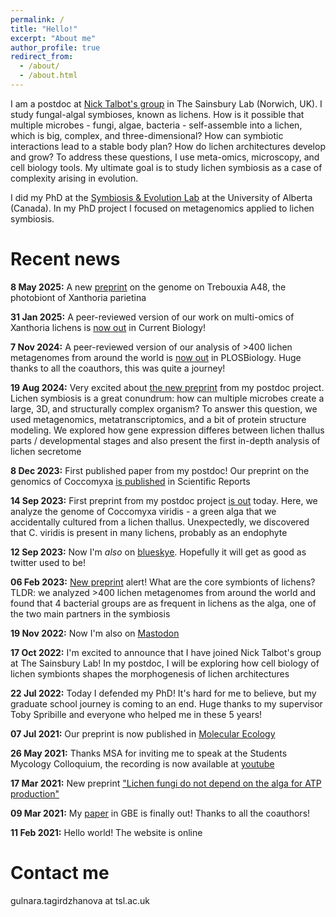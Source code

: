 ```yaml
---
permalink: /
title: "Hello!"
excerpt: "About me"
author_profile: true
redirect_from: 
  - /about/
  - /about.html
---
```


I am a postdoc at [Nick Talbot's group](https://www.tsl.ac.uk/our-work/scientific-groups/nick-talbot-group) in The Sainsbury Lab (Norwich, UK). I study fungal-algal symbioses, known as lichens. How is it possible that multiple microbes - fungi, algae, bacteria - self-assemble into a lichen, which is big, complex, and three-dimensional? How can symbiotic interactions lead to a stable body plan? How do lichen architectures develop and grow? To address these questions, I use meta-omics, microscopy, and cell biology tools. My ultimate goal is to study lichen symbiosis as a case of complexity arising in evolution.

I did my PhD at the [Symbiosis & Evolution Lab](https://spribillelab.wordpress.com) at the University of Alberta (Canada). In my PhD project I focused on metagenomics applied to lichen symbiosis.
 
Recent news
======
**8 May 2025:** A new [preprint](https://www.biorxiv.org/content/10.1101/2025.05.01.651714v1) on the genome on Trebouxia A48, the photobiont of Xanthoria parietina

**31 Jan 2025:** A peer-reviewed version of our work on multi-omics of Xanthoria lichens is [now out](https://www.sciencedirect.com/science/article/pii/S0960982224017093) in Current Biology!

**7 Nov 2024:** A peer-reviewed version of our analysis of >400 lichen metagenomes from around the world is [now out](https://doi.org/10.1371/journal.pbio.3002862) in PLOSBiology. Huge thanks to all the coauthors, this was quite a journey! 

**19 Aug 2024:** Very excited about [the new preprint](https://www.biorxiv.org/content/10.1101/2024.08.16.608140v1) from my postdoc project. Lichen symbiosis is a great conundrum: how can multiple microbes create a large, 3D, and structurally complex organism? To answer this question, we used metagenomics, metatranscriptomics, and a bit of protein structure modeling. We explored how gene expression differes between lichen thallus parts / developmental stages and also present the first in-depth analysis of lichen secretome

**8 Dec 2023:** First published paper from my postdoc! Our preprint on the genomics of Coccomyxa [is published](http://rdcu.be/dsyTN) in Scientific Reports

**14 Sep 2023:** First preprint from my postdoc project [is out](https://www.biorxiv.org/content/10.1101/2023.09.13.557537v1) today. Here, we analyze the genome of Coccomyxa viridis - a green alga that we accidentally cultured from a lichen thallus. Unexpectedly, we discovered that C. viridis is present in many lichens, probably as an endophyte

**12 Sep 2023:** Now I'm *also* on [blueskye](https://bsky.app/profile/metalichen.bsky.social). Hopefully it will get as good as twitter used to be!

**06 Feb 2023:** [New preprint](https://www.biorxiv.org/content/10.1101/2023.02.02.524463v1) alert! What are the core symbionts of lichens? TLDR: we analyzed >400 lichen metagenomes from around the world and found that 4 bacterial groups are as frequent in lichens as the alga, one of the two main partners in the symbiosis 

**19 Nov 2022:** Now I'm also on <a rel="me" href="https://ecoevo.social/@metalichen">Mastodon</a>

**17 Oct 2022:** I'm excited to announce that I have joined Nick Talbot's group at The Sainsbury Lab! In my postdoc, I will be exploring how cell biology of lichen symbionts shapes the morphogenesis of lichen architectures

**22 Jul 2022:** Today I defended my PhD! It's hard for me to believe, but my graduate school journey is coming to an end. Huge thanks to my supervisor Toby Spribille and everyone who helped me in these 5 years!

**07 Jul 2021:** Our preprint is now published in [Molecular Ecology](https://onlinelibrary.wiley.com/doi/10.1111/mec.16010)

**26 May 2021:** Thanks MSA for inviting me to speak at the Students Mycology Colloquium, the recording is now available at [youtube](https://www.youtube.com/watch?v=yHUCPw1q-jc&ab_channel=MSAStudents)

**17 Mar 2021:** New preprint ["Lichen fungi do not depend on the alga for ATP production"](https://www.biorxiv.org/content/10.1101/2021.03.17.435722v1)

**09 Mar 2021:** My [paper](https://academic.oup.com/gbe/advance-article/doi/10.1093/gbe/evab047/6163286) in GBE is finally out! Thanks to all the coauthors!

**11 Feb 2021:** Hello world! The website is online

Contact me
======
gulnara.tagirdzhanova at tsl.ac.uk


